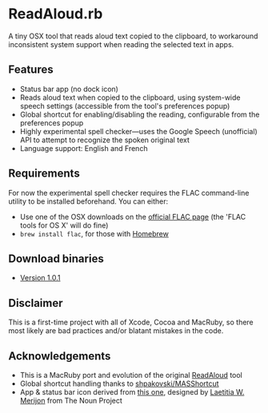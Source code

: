 # ReadAloud.rb

A tiny OSX tool that reads aloud text copied to the clipboard, to workaround inconsistent system support when reading the selected text in apps.


## Features

- Status bar app (no dock icon)
- Reads aloud text when copied to the clipboard, using system-wide speech settings (accessible from the tool's preferences popup)
- Global shortcut for enabling/disabling the reading, configurable from the preferences popup
- Highly experimental spell checker—uses the Google Speech (unofficial) API to attempt to recognize the spoken original text
- Language support: English and French


## Requirements

For now the experimental spell checker requires the FLAC command-line utility to be installed beforehand. You can either:

- Use one of the OSX downloads on the [official FLAC page](http://flac.sourceforge.net/download.html) (the 'FLAC tools for OS X' will do fine)
- `brew install flac`, for those with [Homebrew](http://mxcl.github.io/homebrew/)


## Download binaries

- [Version 1.0.1](https://dl.dropboxusercontent.com/u/14379042/Apps%20publi%C3%A9es/ReadAloud-1.0.1.dmg)


## Disclaimer

This is a first-time project with all of Xcode, Cocoa and MacRuby, so there most likely are bad practices and/or blatant mistakes in the code.


## Acknowledgements

- This is a MacRuby port and evolution of the original [ReadAloud](https://github.com/defitech/ReadAloud) tool
- Global shortcut handling thanks to [shpakovski/MASShortcut](https://github.com/shpakovski/MASShortcut)
- App & status bar icon derived from [this one](http://thenounproject.com/noun/lips/#icon-No14820), designed by [Laetitia W. Merijon](http://thenounproject.com/laetitia.w.merijon) from The Noun Project